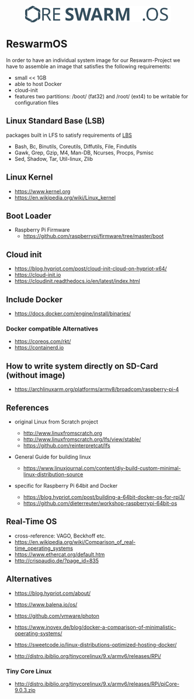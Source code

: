 
<p align="center">
  <a href="https://record-evolution.de/reswarm">
    <img
      alt="reswarm-os-logo.svg"
      src="assets/reswarm-os-logo.svg"
      width="400"
    />
  </a>
</p>

# ReswarmOS

In order to have an individual system image for our Reswarm-Project we have to
assemble an image that satisfies the following requirements:

- small << 1GB
- able to host Docker
- cloud-init
- features two partitions: /boot/ (fat32) and /root/ (ext4) to be writable for
  configuration files

## Linux Standard Base (LSB)

packages built in LFS to satisfy requirements of
[LBS](https://refspecs.linuxfoundation.org/lsb.shtml)

- Bash, Bc, Binutils, Coreutils, Diffutils, File, Findutils
- Gawk, Grep, Gzip, M4, Man-DB, Ncurses, Procps, Psmisc
- Sed, Shadow, Tar, Util-linux, Zlib

## Linux Kernel

- https://www.kernel.org
- https://en.wikipedia.org/wiki/Linux_kernel

## Boot Loader

- Raspberry Pi Firmware
  - https://github.com/raspberrypi/firmware/tree/master/boot

## Cloud init

- https://blog.hypriot.com/post/cloud-init-cloud-on-hypriot-x64/
- https://cloud-init.io
- https://cloudinit.readthedocs.io/en/latest/index.html

## Include Docker

- https://docs.docker.com/engine/install/binaries/

### Docker compatible Alternatives

- https://coreos.com/rkt/
- https://containerd.io

## How to write system directly on SD-Card (without image)

- https://archlinuxarm.org/platforms/armv8/broadcom/raspberry-pi-4

## References

- original Linux from Scratch project
  - http://www.linuxfromscratch.org
  - http://www.linuxfromscratch.org/lfs/view/stable/
  - https://github.com/reinterpretcat/lfs

- General Guide for building linux
  - https://www.linuxjournal.com/content/diy-build-custom-minimal-linux-distribution-source

- specific for Raspberry Pi 64bit and Docker
  - https://blog.hypriot.com/post/building-a-64bit-docker-os-for-rpi3/
  - https://github.com/dieterreuter/workshop-raspberrypi-64bit-os

## Real-Time OS

- cross-reference: VAGO, Beckhoff etc.
- https://en.wikipedia.org/wiki/Comparison_of_real-time_operating_systems
- https://www.ethercat.org/default.htm
- http://crispaudio.de/?page_id=835

## Alternatives

- https://blog.hypriot.com/about/
- https://www.balena.io/os/

- https://github.com/vmware/photon
- https://www.inovex.de/blog/docker-a-comparison-of-minimalistic-operating-systems/
- https://sweetcode.io/linux-distributions-optimized-hosting-docker/
- http://distro.ibiblio.org/tinycorelinux/9.x/armv6/releases/RPi/

### Tiny Core Linux

- http://distro.ibiblio.org/tinycorelinux/9.x/armv6/releases/RPi/piCore-9.0.3.zip
